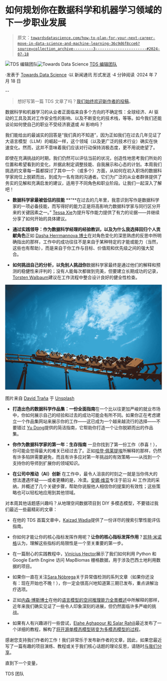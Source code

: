 # 如何规划你在数据科学和机器学习领域的下一步职业发展

> 原文：[`towardsdatascience.com/how-to-plan-for-your-next-career-move-in-data-science-and-machine-learning-36c9d6f8cce6?source=collection_archive---------3-----------------------#2024-07-18`](https://towardsdatascience.com/how-to-plan-for-your-next-career-move-in-data-science-and-machine-learning-36c9d6f8cce6?source=collection_archive---------3-----------------------#2024-07-18)

[](https://towardsdatascience.medium.com/?source=post_page---byline--36c9d6f8cce6--------------------------------)![TDS 编辑团队](https://towardsdatascience.medium.com/?source=post_page---byline--36c9d6f8cce6--------------------------------)[](https://towardsdatascience.com/?source=post_page---byline--36c9d6f8cce6--------------------------------)![Towards Data Science](https://towardsdatascience.com/?source=post_page---byline--36c9d6f8cce6--------------------------------) [TDS 编辑团队](https://towardsdatascience.medium.com/?source=post_page---byline--36c9d6f8cce6--------------------------------)

·发表于 [Towards Data Science](https://towardsdatascience.com/?source=post_page---byline--36c9d6f8cce6--------------------------------) ·以 新闻通讯 形式发送 ·4 分钟阅读 ·2024 年 7 月 18 日

--

> 想好写第一篇 TDS 文章了吗？[我们始终欢迎新作者的投稿](http://bit.ly/write-for-tds)。

数据科学和机器学习的从业者正面临来自多个方向的不确定性：全球经济、AI 驱动的工具及其对工作安全性的影响、以及不断变化的技术栈，等等。如今我们还能谈论如何使自己的职业不受经济衰退或 AI 影响吗？

我们能给出的最诚实的回答是“我们真的不知道”，因为正如我们在过去几年见证了大语言模型（LLM）的崛起一样，这个领域（以及更广泛的技术行业）确实在快速变化。然而，这并不意味着我们应该对行动保持消极态度，更不用说绝望了。

即使在充满挑战的时期，我们仍然可以评估当前的状况，创造性地思考我们所处的位置和希望看到的变化，并据此制定调整技能、自我展示和心态的计划。本周我们挑选的文章每一篇都探讨了其中一个（或多个）方面，从如何在初入职场的数据科学家岗位上脱颖而出，到成为一名有效的沟通者。它们为广泛的从业者群体提供了务实的见解和充满启发的建议，适用于不同角色和职业阶段。让我们一起深入了解吧！

+   **数据科学家最被低估的技能** **“**在过去的几年里，我意识到写作是数据科学家的一项必备技能，而写得好的能力正是将高影响力数据科学家与同行区分开来的关键因素之一。” [Tessa Xie](https://medium.com/u/dadb1d33c05a?source=post_page---user_mention--36c9d6f8cce6--------------------------------)为提升写作能力提供了有力的论据——并继续分享了如何开始的具体建议。

+   **通过实践领导：作为数据科学经理的经验教训，以及为什么我选择回归个人贡献角色**正如 [Dasha Herrmannova 博士](https://medium.com/u/971f577059b9?source=post_page---user_mention--36c9d6f8cce6--------------------------------)在对角色变化的深思熟虑的反思中所明确指出的那样，工作中的成功往往不是来自于某种特定的才能或能力（当然，这些也有帮助），而是来自于你工作与目标、价值观和优先级之间的强大契合。

+   **如何挑战自己的分析，以免别人挑战你**数据科学家最终是通过他们的解释和预测的稳健性来评判的；没有人能每次都做到完美，但要建立长期成功的记录，[Torsten Walbaum](https://medium.com/u/4e291ce6380c?source=post_page---user_mention--36c9d6f8cce6--------------------------------)建议在工作流程中整合设计良好的健全性检查。

![](img/1f73af044882dcb866c57c78960717ec.png)

图片来自 [David Traña](https://unsplash.com/@davidtrana?utm_source=medium&utm_medium=referral) 于 [Unsplash](https://unsplash.com/?utm_source=medium&utm_medium=referral)

+   **打造出色的数据科学作品集：一份全面指南**在一个比以往更加严峻的就业市场中，你如何展示自己的经验和过去的成功可能会有所不同。如果你正在考虑建立一个作品集网站来展示你的工作——这已成为一个越来越流行的选择——不要错过 [Yu Dong](https://medium.com/u/5462c48cfc57?source=post_page---user_mention--36c9d6f8cce6--------------------------------)提供的简洁指南，它帮助你打造一个让你脱颖而出的作品集。

+   **你作为数据科学家的第一年：生存指南** 一旦你找到了第一份工作（恭喜！），你可能会觉得最大的难关已经过去了。正如[哈登·佩莱提埃](https://medium.com/u/b14d1de976eb?source=post_page---user_mention--36c9d6f8cce6--------------------------------)所解释的那样，仍然有许多陷阱需要避免，而且有许多应对第一年挑战的有效策略——从找到一个支持你的导师到扩展你的领域知识。

+   **在公司中推动（AI）创新** 在工作中，最令人沮丧的时刻之一就是当你伟大的想法遭遇怀疑——或者更糟的是，冷漠。[安娜·维亚](https://medium.com/u/c1a8933ed8b?source=post_page---user_mention--36c9d6f8cce6--------------------------------)专注于前沿 AI 工作流的采纳，并概述了几个关键步骤，帮助你说服他人相信你的提案的有效性；这些策略也可以轻松地应用到其他领域。

对本周其他话题感兴趣吗？从地理空间数据项目到 DIY 多模态模型，不要错过我们最近一些最精彩的文章：

+   在他的 TDS 首篇文章中，[Kaizad Wadia](https://medium.com/u/1214a2ba6728?source=post_page---user_mention--36c9d6f8cce6--------------------------------)提供了一份详尽的搜索引擎性能评估指南。

+   你如何才能让你的核心指标发挥作用呢？**让你的核心指标发挥作用**？[凯特·米诺格](https://medium.com/u/eda7db6b5d84?source=post_page---user_mention--36c9d6f8cce6--------------------------------)认为，理解这些指标的局限性是一个至关重要的第一步。

+   在一篇耐心的实践教程中，[Vinícius Hector](https://medium.com/u/530a1a1c9d3?source=post_page---user_mention--36c9d6f8cce6--------------------------------)展示了我们如何利用 Python 和 Google Earth Engine 访问 MapBiomas 栅格数据，用于涉及巴西土地利用数据的项目。

+   如果你一直在关注[Sara Nóbrega](https://medium.com/u/7606b796c9df?source=post_page---user_mention--36c9d6f8cce6--------------------------------)关于异常值检测的系列文章（如果你还没有：现在开始也不晚！），你一定会很高兴地知道第三期已发布，重点讲解治疗选项。

+   正如[内森·博斯博士](https://medium.com/u/5dd69df1f7c5?source=post_page---user_mention--36c9d6f8cce6--------------------------------)在他的[语言模型的空间推理能力全景概述](https://medium.com/u/5dd69df1f7c5?source=post_page---user_mention--36c9d6f8cce6--------------------------------)中所解释的那样，近年来我们确实见证了一些令人印象深刻的进展，但仍然面临许多严峻的挑战。

+   如果有人有兴趣进行一些尝试，[Elahe Aghapour 和 Salar Rahili](https://medium.com/u/8fbc3ea76035?source=post_page---user_mention--36c9d6f8cce6--------------------------------)最近发布了一个详细的教程，解构了[将开源单模态模型转变为多模态模型的过程](https://medium.com/u/8fbc3ea76035?source=post_page---user_mention--36c9d6f8cce6--------------------------------)。

感谢您支持我们作者的工作！我们非常乐于发布新作者的文章，因此，如果您最近写了一篇有趣的项目演练、教程或关于我们核心话题的理论反思，请随时[与我们分享](http://bit.ly/write-for-tds)。

直到下一个变量，

TDS 团队
